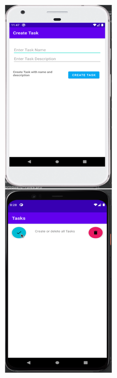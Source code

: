 <img src="./Screen Shot 2021-04-02 at 11.47.28.png" alt="alt text" width="350" height="600">
<img src="./todo app.gif" alt="alt text" width="350" height="600">

